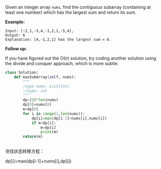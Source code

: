 Given an integer array `nums`, find the contiguous subarray (containing at least one number) which has the largest sum and return its sum.

**Example:**

```
Input: [-2,1,-3,4,-1,2,1,-5,4],
Output: 6
Explanation: [4,-1,2,1] has the largest sum = 6.
```

**Follow up:**

If you have figured out the O(*n*) solution, try coding another solution using the divide and conquer approach, which is more subtle.

```python
class Solution:
    def maxSubArray(self, nums):
        """
        :type nums: List[int]
        :rtype: int
        """
        dp=[0]*len(nums)
        dp[0]=nums[0]
        m=dp[0]
        for i in range(1,len(nums)):
            dp[i]=max(dp[i-1]+nums[i],nums[i])
            if m<dp[i]:
                m=dp[i]
                print(m)
        return(m)
                
```

寻找状态转移方程：

dp[i]=max(dp[i-1]+nums[i],dp[i])